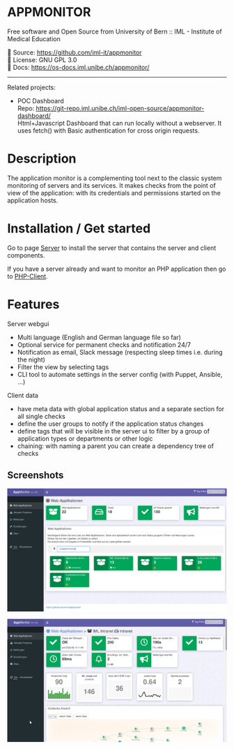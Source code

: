# APPMONITOR #

Free software and Open Source from University of Bern :: IML - Institute of Medical Education

📄 Source: <https://github.com/iml-it/appmonitor> \
📜 License: GNU GPL 3.0 \
📗 Docs: <https://os-docs.iml.unibe.ch/appmonitor/>

- - -

Related projects:

* POC Dashboard<br>Repo: <https://git-repo.iml.unibe.ch/iml-open-source/appmonitor-dashboard/><br>Html+Javascript Dashboard that can run locally without a webserver. It uses fetch() with Basic authentication for cross origin requests.

# Description #

The application monitor is a complementing tool next to the classic system monitoring of servers and its services. It makes checks from the point of view of the application: with its credentials and permissions started on the application hosts.

# Installation / Get started #

Go to page [Server](10_Server/10_Installation.md) to install the server that contains the server and client components.

If you have a server already and want to monitor an PHP application then go to [PHP-Client](30_%F0%9F%93%83_PHP-client/10_Introduction.md).

# Features #

Server webgui

- Multi language (English and German language file so far)
- Optional service for permanent checks and notification 24/7
- Notification as email, Slack message (respecting sleep times i.e. during the night)
- Filter the view by selecting tags
- CLI tool to automate settings in the server config (with Puppet, Ansible, ...)

Client data

- have meta data with global application status and a separate section for all single checks
- define the user groups to notify if the application status changes
- define tags that will be visible in the server ui to filter by a group of application types or departments or other logic
- chaining: with naming a parent you can create a dependency tree of checks

## Screenshots ##

![Overview with all web apps](images/server_overview_web_apps.png "Overview page showing a total summary and all web apps")

![Client](images/server_web_app_details.png "Client view in monitor web gui")
